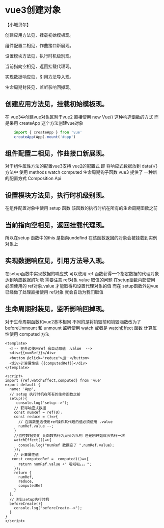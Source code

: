 # vue3创建对象

【小城贝尔】

创建应用方法见，挂载初始模板现。

组件配置二相见，作曲接口新展现。

设置模块方法见，执行时机级别现。

当前指向空相见，返回挂载代理现。

实现数据响应见，引用方法导入现。

生命周期封装见，监听影响回掉现。

## 创建应用方法见，挂载初始模板现。
   在 vue3中创建vue对象区别于vue2 直接使用
   new Vue() 这种构造函数的方式
   而是采用 createApp 这个方法创建vue对象
```js
    import { createApp } from 'vue'   
    createApp(App).mount('#app')
```
## 组件配置二相见，作曲接口新展现。
   对于组件属性方法的配置vue3支持 vue2的配置式
   即 
   将响应式数据放到 data(){} 方法中
   使用 methods watch computed 生命周期钩子函数
   vue3 提供了 一种新的配置方式 Composition Api
## 设置模块方法见，执行时机级别现。
   在组件配置对象中使用 setup 函数
   该函数的执行时机在所有的生命周期函数之前
## 当前指向空相见，返回挂载代理现。
   所以在setup 函数中的this 是指向undefind 
   在该函数返回的对象会被挂载到实例对象上
## 实现数据响应见，引用方法导入现。
   在setup函数中实现数据的响应式 可以使用 
   ref 函数获得一个指定数据的代理对象达到响应数据的功能
   需要注意 ref对象 value 取值的问题
   在setup函数内部使用 必须使用的 ref对象.value 才能取得和设置代理对象的值
   而在 setup函数外边vue已经做了处理直接使用 ref对象 就会自动为我们取值
## 生命周期封装见，监听影响回掉现。
   对于生命周期函数和vue2基本相同 不同的是将销毁前和销毁涵数改为了
   beforeUnmount 和 unmount
   监听使用 watch 或者是 watchEffect 函数
   计算属性使用 computed 方法
```vue
<template>
  <!-- 在外边使用ref 会自动取值 .value  -->
  <div>{{numRef}}</div>
  <button @click="reduce">加一</button>
  <div>计算属性值 {{computedRef}}</div>
</template>

<script>
import {ref,watchEffect,computed} from 'vue'
export default {
  name: 'App',
  // setup 执行时机在所有的生命函数之前
  setup(){
     console.log("setup-->");
    // 获得响应式数据 
    const numRef = ref(0);
    const reduce = ()=>{
      // 在函数里边使用ref操作其代理的值必须使用 .value
      numRef.value --;
    }
    //监控数据变化 此函数执行为异步为队列 但是刚开始就会执行一次
    watchEffect(()=>{
      console.log("numRef 数据变了 ",numRef.value);
    });
    // 计算属性值
   const computedRef =  computed(()=>{
      return numRef.value +" 啦啦啦。。。";
    });
    return {
      numRef,
      reduce,
      computedRef
    }
  },
  // 对比setup执行时机
  beforeCreate(){
    console.log("beforeCreate-->");
  }
}
</script>

```


